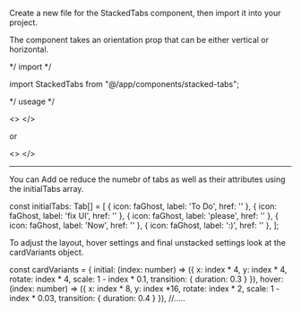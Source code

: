 Create a new file  for the StackedTabs component, then import it into your project. 

The component takes an orientation prop that can be either vertical or horizontal.

*/ import */

import StackedTabs from "@/app/components/stacked-tabs";

*/ useage */

<>
	<StackedTabs orientation="vertical" />
</>

or 

<>
	<StackedTabs orientation="horizontal" />
</>


---

You can Add oe reduce the numebr of tabs as well as their attributes using the initialTabs array. 

  const initialTabs: Tab[] = [
        { icon: faGhost, label: 'To Do', href: '' },
        { icon: faGhost, label: 'fix UI', href: '' },
        { icon: faGhost, label: 'please', href: '' },
        { icon: faGhost, label: 'Now', href: '' },
        { icon: faGhost, label: ':)', href: '' },
    ];


To adjust the layout, hover settings and final unstacked settings look at the cardVariants object.

const cardVariants = {
        initial: (index: number) => ({
            x: index * 4,
            y: index * 4,
            rotate: index * 4,
            scale: 1 - index * 0.1,
            transition: { duration: 0.3 }
        }),
        hover: (index: number) => ({
            x: index * 8,
            y: index *16,
            rotate: index * 2,
            scale: 1 - index * 0.03,
            transition: { duration: 0.4 }
        }),
	//.....

